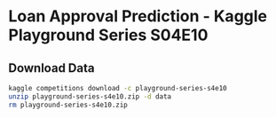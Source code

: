# Loan Approval Prediction - Kaggle Playground Series S04E10

## Download Data


```bash
kaggle competitions download -c playground-series-s4e10
unzip playground-series-s4e10.zip -d data
rm playground-series-s4e10.zip
```
